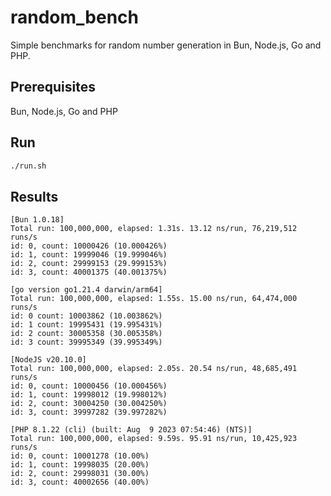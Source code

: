 # random_bench

Simple benchmarks for random number generation in Bun, Node.js, Go and PHP.

## Prerequisites

Bun, Node.js, Go and PHP

## Run

```bash
./run.sh
```

## Results

```
[Bun 1.0.18]
Total run: 100,000,000, elapsed: 1.31s. 13.12 ns/run, 76,219,512 runs/s
id: 0, count: 10000426 (10.000426%)
id: 1, count: 19999046 (19.999046%)
id: 2, count: 29999153 (29.999153%)
id: 3, count: 40001375 (40.001375%)

[go version go1.21.4 darwin/arm64]
Total run: 100,000,000, elapsed: 1.55s. 15.00 ns/run, 64,474,000 runs/s
id: 0 count: 10003862 (10.003862%)
id: 1 count: 19995431 (19.995431%)
id: 2 count: 30005358 (30.005358%)
id: 3 count: 39995349 (39.995349%)

[NodeJS v20.10.0]
Total run: 100,000,000, elapsed: 2.05s. 20.54 ns/run, 48,685,491 runs/s
id: 0, count: 10000456 (10.000456%)
id: 1, count: 19998012 (19.998012%)
id: 2, count: 30004250 (30.004250%)
id: 3, count: 39997282 (39.997282%)

[PHP 8.1.22 (cli) (built: Aug  9 2023 07:54:46) (NTS)]
Total run: 100,000,000, elapsed: 9.59s. 95.91 ns/run, 10,425,923 runs/s
id: 0, count: 10001278 (10.00%)
id: 1, count: 19998035 (20.00%)
id: 2, count: 29998031 (30.00%)
id: 3, count: 40002656 (40.00%)
```